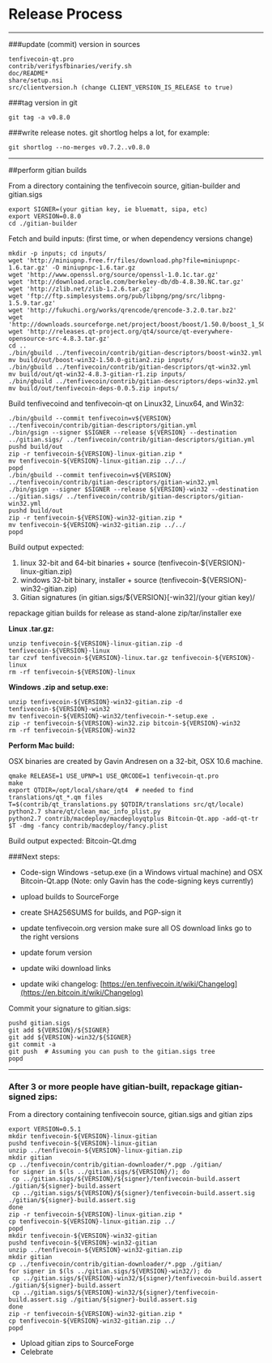 Release Process
====================

* * *

###update (commit) version in sources


	tenfivecoin-qt.pro
	contrib/verifysfbinaries/verify.sh
	doc/README*
	share/setup.nsi
	src/clientversion.h (change CLIENT_VERSION_IS_RELEASE to true)

###tag version in git

	git tag -a v0.8.0

###write release notes. git shortlog helps a lot, for example:

	git shortlog --no-merges v0.7.2..v0.8.0

* * *

##perform gitian builds

 From a directory containing the tenfivecoin source, gitian-builder and gitian.sigs
  
	export SIGNER=(your gitian key, ie bluematt, sipa, etc)
	export VERSION=0.8.0
	cd ./gitian-builder

 Fetch and build inputs: (first time, or when dependency versions change)

	mkdir -p inputs; cd inputs/
	wget 'http://miniupnp.free.fr/files/download.php?file=miniupnpc-1.6.tar.gz' -O miniupnpc-1.6.tar.gz
	wget 'http://www.openssl.org/source/openssl-1.0.1c.tar.gz'
	wget 'http://download.oracle.com/berkeley-db/db-4.8.30.NC.tar.gz'
	wget 'http://zlib.net/zlib-1.2.6.tar.gz'
	wget 'ftp://ftp.simplesystems.org/pub/libpng/png/src/libpng-1.5.9.tar.gz'
	wget 'http://fukuchi.org/works/qrencode/qrencode-3.2.0.tar.bz2'
	wget 'http://downloads.sourceforge.net/project/boost/boost/1.50.0/boost_1_50_0.tar.bz2'
	wget 'http://releases.qt-project.org/qt4/source/qt-everywhere-opensource-src-4.8.3.tar.gz'
	cd ..
	./bin/gbuild ../tenfivecoin/contrib/gitian-descriptors/boost-win32.yml
	mv build/out/boost-win32-1.50.0-gitian2.zip inputs/
	./bin/gbuild ../tenfivecoin/contrib/gitian-descriptors/qt-win32.yml
	mv build/out/qt-win32-4.8.3-gitian-r1.zip inputs/
	./bin/gbuild ../tenfivecoin/contrib/gitian-descriptors/deps-win32.yml
	mv build/out/tenfivecoin-deps-0.0.5.zip inputs/

 Build tenfivecoind and tenfivecoin-qt on Linux32, Linux64, and Win32:
  
	./bin/gbuild --commit tenfivecoin=v${VERSION} ../tenfivecoin/contrib/gitian-descriptors/gitian.yml
	./bin/gsign --signer $SIGNER --release ${VERSION} --destination ../gitian.sigs/ ../tenfivecoin/contrib/gitian-descriptors/gitian.yml
	pushd build/out
	zip -r tenfivecoin-${VERSION}-linux-gitian.zip *
	mv tenfivecoin-${VERSION}-linux-gitian.zip ../../
	popd
	./bin/gbuild --commit tenfivecoin=v${VERSION} ../tenfivecoin/contrib/gitian-descriptors/gitian-win32.yml
	./bin/gsign --signer $SIGNER --release ${VERSION}-win32 --destination ../gitian.sigs/ ../tenfivecoin/contrib/gitian-descriptors/gitian-win32.yml
	pushd build/out
	zip -r tenfivecoin-${VERSION}-win32-gitian.zip *
	mv tenfivecoin-${VERSION}-win32-gitian.zip ../../
	popd

  Build output expected:

  1. linux 32-bit and 64-bit binaries + source (tenfivecoin-${VERSION}-linux-gitian.zip)
  2. windows 32-bit binary, installer + source (tenfivecoin-${VERSION}-win32-gitian.zip)
  3. Gitian signatures (in gitian.sigs/${VERSION}[-win32]/(your gitian key)/

repackage gitian builds for release as stand-alone zip/tar/installer exe

**Linux .tar.gz:**

	unzip tenfivecoin-${VERSION}-linux-gitian.zip -d tenfivecoin-${VERSION}-linux
	tar czvf tenfivecoin-${VERSION}-linux.tar.gz tenfivecoin-${VERSION}-linux
	rm -rf tenfivecoin-${VERSION}-linux

**Windows .zip and setup.exe:**

	unzip tenfivecoin-${VERSION}-win32-gitian.zip -d tenfivecoin-${VERSION}-win32
	mv tenfivecoin-${VERSION}-win32/tenfivecoin-*-setup.exe .
	zip -r tenfivecoin-${VERSION}-win32.zip bitcoin-${VERSION}-win32
	rm -rf tenfivecoin-${VERSION}-win32

**Perform Mac build:**

  OSX binaries are created by Gavin Andresen on a 32-bit, OSX 10.6 machine.

	qmake RELEASE=1 USE_UPNP=1 USE_QRCODE=1 tenfivecoin-qt.pro
	make
	export QTDIR=/opt/local/share/qt4  # needed to find translations/qt_*.qm files
	T=$(contrib/qt_translations.py $QTDIR/translations src/qt/locale)
	python2.7 share/qt/clean_mac_info_plist.py
	python2.7 contrib/macdeploy/macdeployqtplus Bitcoin-Qt.app -add-qt-tr $T -dmg -fancy contrib/macdeploy/fancy.plist

 Build output expected: Bitcoin-Qt.dmg

###Next steps:

* Code-sign Windows -setup.exe (in a Windows virtual machine) and
  OSX Bitcoin-Qt.app (Note: only Gavin has the code-signing keys currently)

* upload builds to SourceForge

* create SHA256SUMS for builds, and PGP-sign it

* update tenfivecoin.org version
  make sure all OS download links go to the right versions

* update forum version

* update wiki download links

* update wiki changelog: [https://en.tenfivecoin.it/wiki/Changelog](https://en.bitcoin.it/wiki/Changelog)

Commit your signature to gitian.sigs:

	pushd gitian.sigs
	git add ${VERSION}/${SIGNER}
	git add ${VERSION}-win32/${SIGNER}
	git commit -a
	git push  # Assuming you can push to the gitian.sigs tree
	popd

-------------------------------------------------------------------------

### After 3 or more people have gitian-built, repackage gitian-signed zips:

From a directory containing tenfivecoin source, gitian.sigs and gitian zips

	export VERSION=0.5.1
	mkdir tenfivecoin-${VERSION}-linux-gitian
	pushd tenfivecoin-${VERSION}-linux-gitian
	unzip ../tenfivecoin-${VERSION}-linux-gitian.zip
	mkdir gitian
	cp ../tenfivecoin/contrib/gitian-downloader/*.pgp ./gitian/
	for signer in $(ls ../gitian.sigs/${VERSION}/); do
	 cp ../gitian.sigs/${VERSION}/${signer}/tenfivecoin-build.assert ./gitian/${signer}-build.assert
	 cp ../gitian.sigs/${VERSION}/${signer}/tenfivecoin-build.assert.sig ./gitian/${signer}-build.assert.sig
	done
	zip -r tenfivecoin-${VERSION}-linux-gitian.zip *
	cp tenfivecoin-${VERSION}-linux-gitian.zip ../
	popd
	mkdir tenfivecoin-${VERSION}-win32-gitian
	pushd tenfivecoin-${VERSION}-win32-gitian
	unzip ../tenfivecoin-${VERSION}-win32-gitian.zip
	mkdir gitian
	cp ../tenfivecoin/contrib/gitian-downloader/*.pgp ./gitian/
	for signer in $(ls ../gitian.sigs/${VERSION}-win32/); do
	 cp ../gitian.sigs/${VERSION}-win32/${signer}/tenfivecoin-build.assert ./gitian/${signer}-build.assert
	 cp ../gitian.sigs/${VERSION}-win32/${signer}/tenfivecoin-build.assert.sig ./gitian/${signer}-build.assert.sig
	done
	zip -r tenfivecoin-${VERSION}-win32-gitian.zip *
	cp tenfivecoin-${VERSION}-win32-gitian.zip ../
	popd

- Upload gitian zips to SourceForge
- Celebrate 
